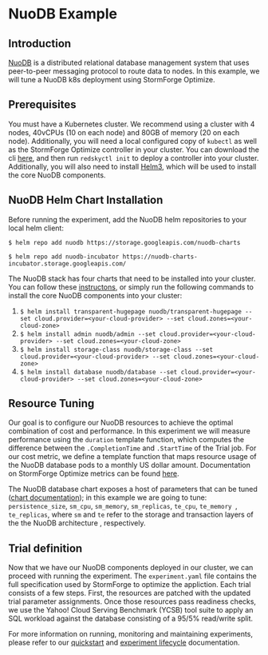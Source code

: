 # NuoDB Example

## Introduction
[NuoDB](https://github.com/nuodb/nuodb-helm-charts) is a distributed relational database management system that uses
 peer-to-peer messaging protocol to route data to nodes. In this example, we will tune a NuoDB k8s deployment using
  StormForge Optimize. 

## Prerequisites

You must have a Kubernetes cluster. We recommend using a cluster with 4 nodes, 40vCPUs (10 on each node) and 80GB of
 memory (20 on each node). Additionally, you will need a local configured copy of `kubectl` as well as the StormForge
  Optimize controller in your cluster. You can download the cli 
  [here](https://docs.stormforge.io/getting-started/install/), and then run `redskyctl init` to deploy a controller
   into your cluster. Additionally, you will also need to install [Helm3](https://helm.sh/docs/intro/install/), which
    will be used to install the core NuoDB components.
   
## NuoDB Helm Chart Installation

Before running the experiment, add the NuoDB helm repositories to your local helm client:

`$ helm repo add nuodb https://storage.googleapis.com/nuodb-charts`

`$ helm repo add nuodb-incubator https://nuodb-charts-incubator.storage.googleapis.com/`

The NuoDB stack has four charts that need to be installed into your cluster. You can follow these
[instructons](https://github.com/nuodb/nuodb-helm-charts/blob/master/stable/README.md), or simply run the following
  commands to install the core NuoDB components into your cluster:
  
  1. `$ helm install transparent-hugepage nuodb/transparent-hugepage --set cloud.provider=<your-cloud-provider> --set cloud.zones=<your-cloud-zone>`
  2. `$ helm install admin nuodb/admin --set cloud.provider=<your-cloud-provider> --set cloud.zones=<your-cloud-zone>`
  3. `$ helm install storage-class nuodb/storage-class --set cloud.provider=<your-cloud-provider> --set cloud.zones=<your-cloud-zone>`
  4. `$ helm install database nuodb/database --set cloud.provider=<your-cloud-provider> --set cloud.zones=<your-cloud-zone>`

## Resource Tuning

Our goal is to configure our NuoDB resources to achieve the optimal combination of cost and performance. In this
 experiment we will measure performance using the `duration` template function, which computes the difference between
  the `.CompletionTime` and `.StartTime` of the Trial job. For our cost metric, we define a template function that
   maps resource usage of the NuoDB database pods to a monthly US dollar amount. Documentation on StormForge Optimize
    metrics can be found [here](https://docs.stormforge.io/metrics/).

The NuoDB database chart exposes a host of parameters that can be tuned
([chart documentation](https://github.com/nuodb/nuodb-helm-charts/blob/master/stable/database/README.md)); in this
 example we are going to tune: `persistence_size`, `sm_cpu`, `sm_memory`, `sm_replicas`, `te_cpu`, `te_memory
 `, `te_replicas`, where `sm` and `te` refer to the storage and transaction layers of the the NuoDB architecture
 , respectively.

## Trial definition

Now that we have our NuoDB components deployed in our cluster, we can proceed with running the experiment. The
 `experiment.yaml` file contains the full specification used by StormForge to optimize the appliction. Each trial
  consists of a few steps. First, the resources are patched with the updated trial parameter assignments. Once those
   resources pass readiness checks, we use the Yahoo! Cloud Serving Benchmark (YCSB) tool suite to apply an SQL
    workload against the database consisting of a 95/5% read/write split.

For more information on running, monitoring and maintaining experiments, please refer to our [quickstart](https://docs.stormforge.io/getting-started/quickstart/) and [experiment lifecycle](https://docs.stormforge.io/lifecycle/) documentation.
